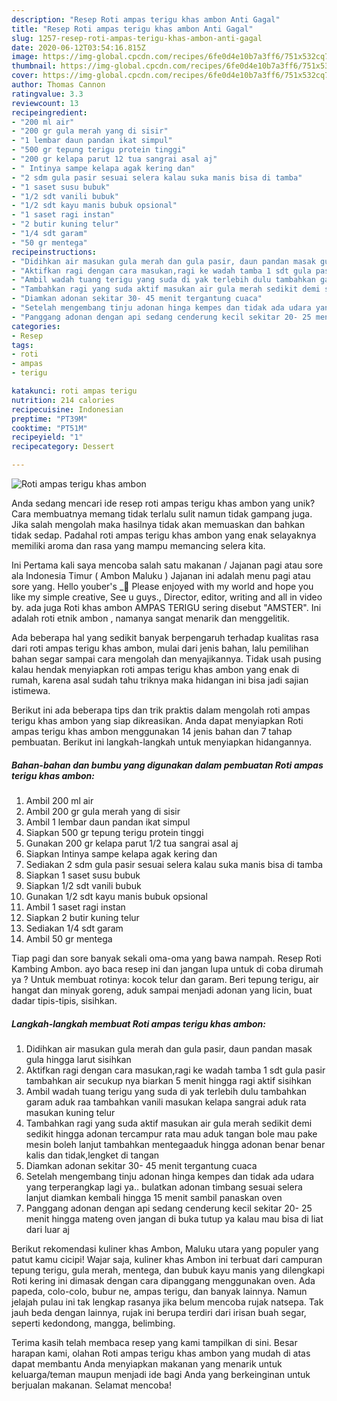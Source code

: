 ```yaml
---
description: "Resep Roti ampas terigu khas ambon Anti Gagal"
title: "Resep Roti ampas terigu khas ambon Anti Gagal"
slug: 1257-resep-roti-ampas-terigu-khas-ambon-anti-gagal
date: 2020-06-12T03:54:16.815Z
image: https://img-global.cpcdn.com/recipes/6fe0d4e10b7a3ff6/751x532cq70/roti-ampas-terigu-khas-ambon-foto-resep-utama.jpg
thumbnail: https://img-global.cpcdn.com/recipes/6fe0d4e10b7a3ff6/751x532cq70/roti-ampas-terigu-khas-ambon-foto-resep-utama.jpg
cover: https://img-global.cpcdn.com/recipes/6fe0d4e10b7a3ff6/751x532cq70/roti-ampas-terigu-khas-ambon-foto-resep-utama.jpg
author: Thomas Cannon
ratingvalue: 3.3
reviewcount: 13
recipeingredient:
- "200 ml air"
- "200 gr gula merah yang di sisir"
- "1 lembar daun pandan ikat simpul"
- "500 gr tepung terigu protein tinggi"
- "200 gr kelapa parut 12 tua sangrai asal aj"
- " Intinya sampe kelapa agak kering dan"
- "2 sdm gula pasir sesuai selera kalau suka manis bisa di tamba"
- "1 saset susu bubuk"
- "1/2 sdt vanili bubuk"
- "1/2 sdt kayu manis bubuk opsional"
- "1 saset ragi instan"
- "2 butir kuning telur"
- "1/4 sdt garam"
- "50 gr mentega"
recipeinstructions:
- "Didihkan air masukan gula merah dan gula pasir, daun pandan masak gula hingga larut sisihkan"
- "Aktifkan ragi dengan cara masukan,ragi ke wadah tamba 1 sdt gula pasir tambahkan air secukup nya biarkan 5 menit hingga ragi aktif sisihkan"
- "Ambil wadah tuang terigu yang suda di yak terlebih dulu tambahkan garam aduk raa tambahkan vanili masukan kelapa sangrai aduk rata masukan kuning telur"
- "Tambahkan ragi yang suda aktif masukan air gula merah sedikit demi sedikit hingga adonan tercampur rata mau aduk tangan bole mau pake mesin boleh lanjut tambahkan mentegaaduk hingga adonan benar benar kalis dan tidak,lengket di tangan"
- "Diamkan adonan sekitar 30- 45 menit tergantung cuaca"
- "Setelah mengembang tinju adonan hinga kempes dan tidak ada udara yang terperangkap lagi ya.. bulatkan adonan timbang sesuai selera lanjut diamkan kembali hingga 15 menit sambil panaskan oven"
- "Panggang adonan dengan api sedang cenderung kecil sekitar 20- 25 menit hingga mateng oven jangan di buka tutup ya kalau mau bisa di liat dari luar aj"
categories:
- Resep
tags:
- roti
- ampas
- terigu

katakunci: roti ampas terigu 
nutrition: 214 calories
recipecuisine: Indonesian
preptime: "PT39M"
cooktime: "PT51M"
recipeyield: "1"
recipecategory: Dessert

---
```



![Roti ampas terigu khas ambon](https://img-global.cpcdn.com/recipes/6fe0d4e10b7a3ff6/751x532cq70/roti-ampas-terigu-khas-ambon-foto-resep-utama.jpg)

Anda sedang mencari ide resep roti ampas terigu khas ambon yang unik? Cara membuatnya memang tidak terlalu sulit namun tidak gampang juga. Jika salah mengolah maka hasilnya tidak akan memuaskan dan bahkan tidak sedap. Padahal roti ampas terigu khas ambon yang enak selayaknya memiliki aroma dan rasa yang mampu memancing selera kita.

Ini Pertama kali saya mencoba salah satu makanan / Jajanan pagi atau sore ala Indonesia Timur ( Ambon Maluku ) Jajanan ini adalah menu pagi atau sore yang. Hello youber&#39;s _👋 Please enjoyed with my world and hope you like my simple creative, See u guys., Director, editor, writing and all in video by. ada juga Roti khas ambon AMPAS TERIGU sering disebut &#34;AMSTER&#34;. Ini adalah roti etnik ambon , namanya sangat menarik dan menggelitik.

Ada beberapa hal yang sedikit banyak berpengaruh terhadap kualitas rasa dari roti ampas terigu khas ambon, mulai dari jenis bahan, lalu pemilihan bahan segar sampai cara mengolah dan menyajikannya. Tidak usah pusing kalau hendak menyiapkan roti ampas terigu khas ambon yang enak di rumah, karena asal sudah tahu triknya maka hidangan ini bisa jadi sajian istimewa.


Berikut ini ada beberapa tips dan trik praktis dalam mengolah roti ampas terigu khas ambon yang siap dikreasikan. Anda dapat menyiapkan Roti ampas terigu khas ambon menggunakan 14 jenis bahan dan 7 tahap pembuatan. Berikut ini langkah-langkah untuk menyiapkan hidangannya.

<!--inarticleads1-->

##### Bahan-bahan dan bumbu yang digunakan dalam pembuatan Roti ampas terigu khas ambon:

1. Ambil 200 ml air
1. Ambil 200 gr gula merah yang di sisir
1. Ambil 1 lembar daun pandan ikat simpul
1. Siapkan 500 gr tepung terigu protein tinggi
1. Gunakan 200 gr kelapa parut 1/2 tua sangrai asal aj
1. Siapkan  Intinya sampe kelapa agak kering dan
1. Sediakan 2 sdm gula pasir sesuai selera kalau suka manis bisa di tamba
1. Siapkan 1 saset susu bubuk
1. Siapkan 1/2 sdt vanili bubuk
1. Gunakan 1/2 sdt kayu manis bubuk opsional
1. Ambil 1 saset ragi instan
1. Siapkan 2 butir kuning telur
1. Sediakan 1/4 sdt garam
1. Ambil 50 gr mentega


Tiap pagi dan sore banyak sekali oma-oma yang bawa nampah. Resep Roti Kambing Ambon. ayo baca resep ini dan jangan lupa untuk di coba dirumah ya ? Untuk membuat rotinya: kocok telur dan garam. Beri tepung terigu, air hangat dan minyak goreng, aduk sampai menjadi adonan yang licin, buat dadar tipis-tipis, sisihkan. 

<!--inarticleads2-->

##### Langkah-langkah membuat Roti ampas terigu khas ambon:

1. Didihkan air masukan gula merah dan gula pasir, daun pandan masak gula hingga larut sisihkan
1. Aktifkan ragi dengan cara masukan,ragi ke wadah tamba 1 sdt gula pasir tambahkan air secukup nya biarkan 5 menit hingga ragi aktif sisihkan
1. Ambil wadah tuang terigu yang suda di yak terlebih dulu tambahkan garam aduk raa tambahkan vanili masukan kelapa sangrai aduk rata masukan kuning telur
1. Tambahkan ragi yang suda aktif masukan air gula merah sedikit demi sedikit hingga adonan tercampur rata mau aduk tangan bole mau pake mesin boleh lanjut tambahkan mentegaaduk hingga adonan benar benar kalis dan tidak,lengket di tangan
1. Diamkan adonan sekitar 30- 45 menit tergantung cuaca
1. Setelah mengembang tinju adonan hinga kempes dan tidak ada udara yang terperangkap lagi ya.. bulatkan adonan timbang sesuai selera lanjut diamkan kembali hingga 15 menit sambil panaskan oven
1. Panggang adonan dengan api sedang cenderung kecil sekitar 20- 25 menit hingga mateng oven jangan di buka tutup ya kalau mau bisa di liat dari luar aj


Berikut rekomendasi kuliner khas Ambon, Maluku utara yang populer yang patut kamu cicipi! Wajar saja, kuliner khas Ambon ini terbuat dari campuran tepung terigu, gula merah, mentega, dan bubuk kayu manis yang dilengkapi Roti kering ini dimasak dengan cara dipanggang menggunakan oven. Ada papeda, colo-colo, bubur ne, ampas terigu, dan banyak lainnya. Namun jelajah pulau ini tak lengkap rasanya jika belum mencoba rujak natsepa. Tak jauh beda dengan lainnya, rujak ini berupa terdiri dari irisan buah segar, seperti kedondong, mangga, belimbing. 

Terima kasih telah membaca resep yang kami tampilkan di sini. Besar harapan kami, olahan Roti ampas terigu khas ambon yang mudah di atas dapat membantu Anda menyiapkan makanan yang menarik untuk keluarga/teman maupun menjadi ide bagi Anda yang berkeinginan untuk berjualan makanan. Selamat mencoba!
